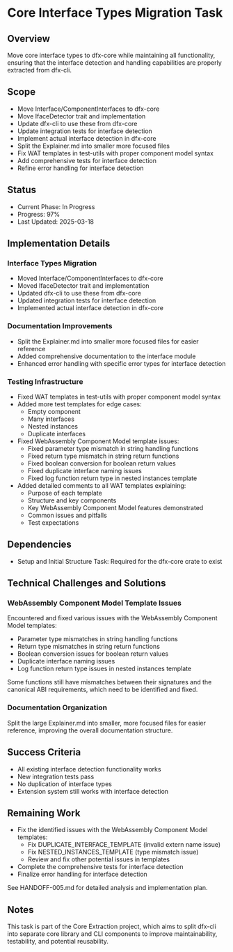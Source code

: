 # Core Interface Types Migration Task

## Overview

Move core interface types to dfx-core while maintaining all functionality, ensuring that the interface detection and handling capabilities are properly extracted from dfx-cli.

## Scope

- Move Interface/ComponentInterfaces to dfx-core
- Move IfaceDetector trait and implementation
- Update dfx-cli to use these from dfx-core
- Update integration tests for interface detection
- Implement actual interface detection in dfx-core
- Split the Explainer.md into smaller more focused files
- Fix WAT templates in test-utils with proper component model syntax
- Add comprehensive tests for interface detection
- Refine error handling for interface detection

## Status

- Current Phase: In Progress
- Progress: 97%
- Last Updated: 2025-03-18

## Implementation Details

### Interface Types Migration

- Moved Interface/ComponentInterfaces to dfx-core
- Moved IfaceDetector trait and implementation
- Updated dfx-cli to use these from dfx-core
- Updated integration tests for interface detection
- Implemented actual interface detection in dfx-core

### Documentation Improvements

- Split the Explainer.md into smaller more focused files for easier reference
- Added comprehensive documentation to the interface module
- Enhanced error handling with specific error types for interface detection

### Testing Infrastructure

- Fixed WAT templates in test-utils with proper component model syntax
- Added more test templates for edge cases:
  - Empty component
  - Many interfaces
  - Nested instances
  - Duplicate interfaces
- Fixed WebAssembly Component Model template issues:
  - Fixed parameter type mismatch in string handling functions
  - Fixed return type mismatch in string return functions
  - Fixed boolean conversion for boolean return values
  - Fixed duplicate interface naming issues
  - Fixed log function return type in nested instances template
- Added detailed comments to all WAT templates explaining:
  - Purpose of each template
  - Structure and key components
  - Key WebAssembly Component Model features demonstrated
  - Common issues and pitfalls
  - Test expectations

## Dependencies

- Setup and Initial Structure Task: Required for the dfx-core crate to exist

## Technical Challenges and Solutions

### WebAssembly Component Model Template Issues

Encountered and fixed various issues with the WebAssembly Component Model templates:

- Parameter type mismatches in string handling functions
- Return type mismatches in string return functions
- Boolean conversion issues for boolean return values
- Duplicate interface naming issues
- Log function return type issues in nested instances template

Some functions still have mismatches between their signatures and the canonical ABI requirements, which need to be identified and fixed.

### Documentation Organization

Split the large Explainer.md into smaller, more focused files for easier reference, improving the overall documentation structure.

## Success Criteria

- All existing interface detection functionality works
- New integration tests pass
- No duplication of interface types
- Extension system still works with interface detection

## Remaining Work

- Fix the identified issues with the WebAssembly Component Model templates:
  - Fix DUPLICATE_INTERFACE_TEMPLATE (invalid extern name issue)
  - Fix NESTED_INSTANCES_TEMPLATE (type mismatch issue)
  - Review and fix other potential issues in templates
- Complete the comprehensive tests for interface detection
- Finalize error handling for interface detection

See HANDOFF-005.md for detailed analysis and implementation plan.

## Notes

This task is part of the Core Extraction project, which aims to split dfx-cli into separate core library and CLI components to improve maintainability, testability, and potential reusability.
